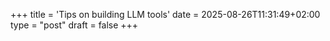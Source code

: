 +++
title = 'Tips on building LLM tools'
date = 2025-08-26T11:31:49+02:00
type = "post"
draft = false
+++
